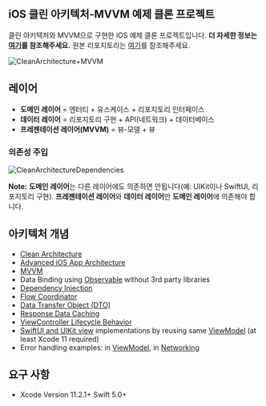 ## iOS 클린 아키텍처-MVVM 예제 클론 프로젝트

클린 아키텍처와 MVVM으로 구현한 iOS 예제 클론 프로젝트입니다. **더 자세한 정보는 [여기](https://tech.olx.com/clean-architecture-and-mvvm-on-ios-c9d167d9f5b3)를 참조해주세요.** 원본 리포지토리는 [여기](https://github.com/kudoleh/iOS-Clean-Architecture-MVVM?tab=readme-ov-file)를 참조해주세요. 

![CleanArchitecture+MVVM](https://github.com/user-attachments/assets/e6706a2b-23b8-402c-bcbe-885aebcf8bc6)

## 레이어

* **도메인 레이어** = 엔터티 + 유스케이스 + 리포지토리 인터페이스
* **데이터 레이어** = 리포지토리 구현 + API(네트워크) + 데이터베이스
* **프레젠테이션 레이어(MVVM)** = 뷰-모델 + 뷰

### 의존성 주입

![CleanArchitectureDependencies](https://github.com/user-attachments/assets/30a55844-eead-4f49-86bd-d2483a378603)

**Note:** **도메인 레이어**는 다른 레이어에도 의존하면 안됩니다(예: UIKit이나 SwiftUI, 리포지토리 구현). **프레젠테이션 레이어**와 **데이터 레이어**만 **도메인 레이어**에 의존해야 합니다.

## 아키텍처 개념

* [Clean Architecture](https://blog.cleancoder.com/uncle-bob/2012/08/13/the-clean-architecture.html)
* [Advanced iOS App Architecture](https://www.raywenderlich.com/8477-introducing-advanced-ios-app-architecture)
* [MVVM](https://github.com/kudoleh/iOS-Clean-Architecture-MVVM/blob/master/ExampleMVVM/Presentation/MoviesScene/MoviesQueriesList)
* Data Binding using [Observable](https://github.com/kudoleh/iOS-Clean-Architecture-MVVM/blob/master/ExampleMVVM/Presentation/Utils/Observable.swift) without 3rd party libraries
* [Dependency Injection](https://github.com/kudoleh/iOS-Clean-Architecture-MVVM/blob/master/ExampleMVVM/Application/DIContainer/AppDIContainer.swift)
* [Flow Coordinator](https://github.com/kudoleh/iOS-Clean-Architecture-MVVM/blob/master/ExampleMVVM/Presentation/MoviesScene/Flows/MoviesSearchFlowCoordinator.swift)
* [Data Transfer Object (DTO)](https://github.com/kudoleh/iOS-Clean-Architecture-MVVM/blob/master/ExampleMVVM/Data/Network/DataMapping/MoviesResponseDTO%2BMapping.swift)
* [Response Data Caching](https://github.com/kudoleh/iOS-Clean-Architecture-MVVM/blob/master/ExampleMVVM/Data/Repositories/DefaultMoviesRepository.swift)
* [ViewController Lifecycle Behavior](https://github.com/kudoleh/iOS-Clean-Architecture-MVVM/blob/3c47e8a4b9ae5dfce36f746242d1f40b6829079d/ExampleMVVM/Presentation/Utils/Extensions/UIViewController%2BAddBehaviors.swift#L7)
* [SwiftUI and UIKit view](https://github.com/kudoleh/iOS-Clean-Architecture-MVVM/blob/master/ExampleMVVM/Presentation/MoviesScene/MoviesQueriesList/View/SwiftUI/MoviesQueryListView.swift) implementations by reusing same [ViewModel](https://github.com/kudoleh/iOS-Clean-Architecture-MVVM/blob/master/ExampleMVVM/Presentation/MoviesScene/MoviesQueriesList/ViewModel/MoviesQueryListViewModel.swift) (at least Xcode 11 required)
* Error handling examples: in [ViewModel](https://github.com/kudoleh/iOS-Clean-Architecture-MVVM/blob/201de7759e2d5634e3bb4b5ad524c4242c62b306/ExampleMVVM/Presentation/MoviesScene/MoviesList/ViewModel/MoviesListViewModel.swift#L116), in [Networking](https://github.com/kudoleh/iOS-Clean-Architecture-MVVM/blob/201de7759e2d5634e3bb4b5ad524c4242c62b306/ExampleMVVM/Infrastructure/Network/NetworkService.swift#L84)

## 요구 사항

* Xcode Version 11.2.1+ Swift 5.0+
